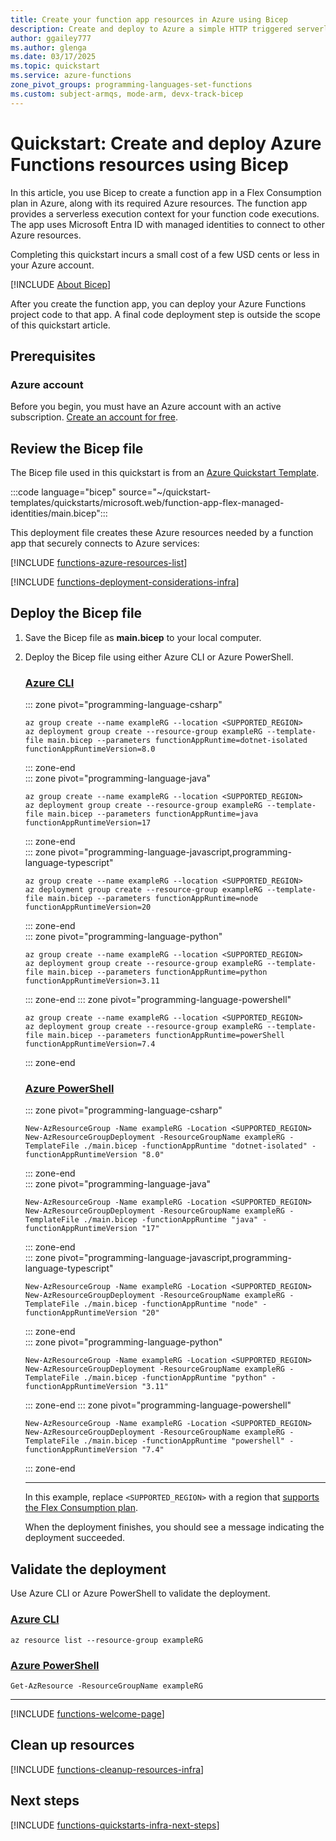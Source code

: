 ```yaml
---
title: Create your function app resources in Azure using Bicep
description: Create and deploy to Azure a simple HTTP triggered serverless function using Bicep.
author: ggailey777
ms.author: glenga
ms.date: 03/17/2025
ms.topic: quickstart
ms.service: azure-functions
zone_pivot_groups: programming-languages-set-functions
ms.custom: subject-armqs, mode-arm, devx-track-bicep
---
```


# Quickstart: Create and deploy Azure Functions resources using Bicep

In this article, you use Bicep to create a function app in a Flex Consumption plan in Azure, along with its required Azure resources. The function app provides a serverless execution context for your function code executions. The app uses Microsoft Entra ID with managed identities to connect to other Azure resources.

Completing this quickstart incurs a small cost of a few USD cents or less in your Azure account.

[!INCLUDE [About Bicep](~/reusable-content/ce-skilling/azure/includes/resource-manager-quickstart-bicep-introduction.md)]

After you create the function app, you can deploy your Azure Functions project code to that app. A final code deployment step is outside the scope of this quickstart article.

## Prerequisites

### Azure account

Before you begin, you must have an Azure account with an active subscription. [Create an account for free](https://azure.microsoft.com/pricing/purchase-options/azure-account?cid=msft_learn).

## Review the Bicep file

The Bicep file used in this quickstart is from an [Azure Quickstart Template](https://github.com/Azure/azure-quickstart-templates/blob/master/quickstarts/microsoft.web/function-app-flex-managed-identities/main.bicep).

:::code language="bicep" source="~/quickstart-templates/quickstarts/microsoft.web/function-app-flex-managed-identities/main.bicep":::

This deployment file creates these Azure resources needed by a function app that securely connects to Azure services:

[!INCLUDE [functions-azure-resources-list](../../includes/functions-azure-resources-list.md)]

[!INCLUDE [functions-deployment-considerations-infra](../../includes/functions-deployment-considerations-infra.md)]

## Deploy the Bicep file

1. Save the Bicep file as **main.bicep** to your local computer.

1. Deploy the Bicep file using either Azure CLI or Azure PowerShell.

    ### [Azure CLI](#tab/azure-cli)
    ::: zone pivot="programming-language-csharp"  
    ```azurecli
    az group create --name exampleRG --location <SUPPORTED_REGION>
    az deployment group create --resource-group exampleRG --template-file main.bicep --parameters functionAppRuntime=dotnet-isolated functionAppRuntimeVersion=8.0
    ```
    ::: zone-end  
    ::: zone pivot="programming-language-java"  
    ```azurecli
    az group create --name exampleRG --location <SUPPORTED_REGION>
    az deployment group create --resource-group exampleRG --template-file main.bicep --parameters functionAppRuntime=java functionAppRuntimeVersion=17
    ```
    ::: zone-end  
    ::: zone pivot="programming-language-javascript,programming-language-typescript"  
    ```azurecli
    az group create --name exampleRG --location <SUPPORTED_REGION>
    az deployment group create --resource-group exampleRG --template-file main.bicep --parameters functionAppRuntime=node functionAppRuntimeVersion=20
    ```
    ::: zone-end  
    ::: zone pivot="programming-language-python"  
    ```azurecli
    az group create --name exampleRG --location <SUPPORTED_REGION>
    az deployment group create --resource-group exampleRG --template-file main.bicep --parameters functionAppRuntime=python functionAppRuntimeVersion=3.11
    ```
    ::: zone-end 
    ::: zone pivot="programming-language-powershell"  
    ```azurecli
    az group create --name exampleRG --location <SUPPORTED_REGION>
    az deployment group create --resource-group exampleRG --template-file main.bicep --parameters functionAppRuntime=powerShell functionAppRuntimeVersion=7.4
    ```
    ::: zone-end 
    ### [Azure PowerShell](#tab/azure-powershell)

    ::: zone pivot="programming-language-csharp"  
    ```azurepowershell
    New-AzResourceGroup -Name exampleRG -Location <SUPPORTED_REGION>
    New-AzResourceGroupDeployment -ResourceGroupName exampleRG -TemplateFile ./main.bicep -functionAppRuntime "dotnet-isolated" -functionAppRuntimeVersion "8.0"
    ```
    ::: zone-end  
    ::: zone pivot="programming-language-java"  
    ```azurepowershell
    New-AzResourceGroup -Name exampleRG -Location <SUPPORTED_REGION>
    New-AzResourceGroupDeployment -ResourceGroupName exampleRG -TemplateFile ./main.bicep -functionAppRuntime "java" -functionAppRuntimeVersion "17"
    ```
    ::: zone-end  
    ::: zone pivot="programming-language-javascript,programming-language-typescript" 
    ```azurepowershell
    New-AzResourceGroup -Name exampleRG -Location <SUPPORTED_REGION>
    New-AzResourceGroupDeployment -ResourceGroupName exampleRG -TemplateFile ./main.bicep -functionAppRuntime "node" -functionAppRuntimeVersion "20"
    ``` 
    ::: zone-end  
    ::: zone pivot="programming-language-python"  
    ```azurepowershell  
    New-AzResourceGroup -Name exampleRG -Location <SUPPORTED_REGION>
    New-AzResourceGroupDeployment -ResourceGroupName exampleRG -TemplateFile ./main.bicep -functionAppRuntime "python" -functionAppRuntimeVersion "3.11"
    ```  
    ::: zone-end 
    ::: zone pivot="programming-language-powershell" 
    ```azurepowershell  
    New-AzResourceGroup -Name exampleRG -Location <SUPPORTED_REGION>
    New-AzResourceGroupDeployment -ResourceGroupName exampleRG -TemplateFile ./main.bicep -functionAppRuntime "powershell" -functionAppRuntimeVersion "7.4"
    ``` 
    ::: zone-end 

    ---

    In this example, replace `<SUPPORTED_REGION>` with a region that [supports the Flex Consumption plan](./flex-consumption-how-to.md#view-currently-supported-regions). 

    When the deployment finishes, you should see a message indicating the deployment succeeded.

## Validate the deployment

Use Azure CLI or Azure PowerShell to validate the deployment.

### [Azure CLI](#tab/azure-cli)

```azurecli-interactive
az resource list --resource-group exampleRG
```

### [Azure PowerShell](#tab/azure-powershell)

```azurepowershell-interactive
Get-AzResource -ResourceGroupName exampleRG
```

---

[!INCLUDE [functions-welcome-page](../../includes/functions-welcome-page.md)]

## Clean up resources

[!INCLUDE [functions-cleanup-resources-infra](../../includes/functions-cleanup-resources-infra.md)]

## Next steps

[!INCLUDE [functions-quickstarts-infra-next-steps](../../includes/functions-quickstarts-infra-next-steps.md)]

